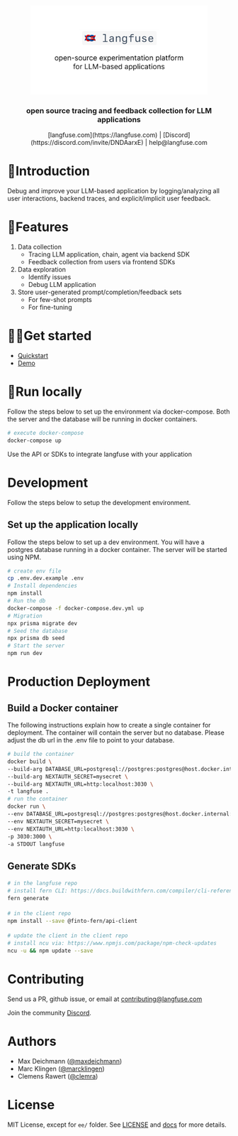 <div align="center">
  <a href="https://langfuse.com">
    <img alt="langfuse Logo" src="https://github.com/langfuse/langfuse/blob/main/readme.png" alt="Logo" width="400">
  </a>

<h3 align="center">open source tracing and feedback collection for LLM applications</h3>
   
<p align="center">   
[langfuse.com](https://langfuse.com) | [Discord](https://discord.com/invite/DNDAarxE) | help@langfuse.com
</p>
</div>

# 🧐Introduction

Debug and improve your LLM-based application by logging/analyzing all user interactions, backend traces, and explicit/implicit user feedback.

# 🤖Features

1. Data collection
   - Tracing LLM application, chain, agent via backend SDK
   - Feedback collection from users via frontend SDKs
2. Data exploration
   - Identify issues
   - Debug LLM application
3. Store user-generated prompt/completion/feedback sets
   - For few-shot prompts
   - For fine-tuning

# 🚴‍♂️Get started

- [Quickstart](https://langfuse.com/docs/get-started)
- [Demo](https://langfuse.com/#walkthrough-3-min)

# 🏡Run locally

Follow the steps below to set up the environment via docker-compose. Both the server and the database will be running in docker containers.

```bash
# execute docker-compose
docker-compose up
```

Use the API or SDKs to integrate langfuse with your application

# Development

Follow the steps below to setup the development environment.

## Set up the application locally

Follow the steps below to set up a dev environment. You will have a postgres database running in a docker container. The server will be started using NPM.

```bash
# create env file
cp .env.dev.example .env
# Install dependencies
npm install
# Run the db
docker-compose -f docker-compose.dev.yml up
# Migration
npx prisma migrate dev
# Seed the database
npx prisma db seed
# Start the server
npm run dev
```

# Production Deployment

## Build a Docker container

The following instructions explain how to create a single container for deployment. The container will contain the server but no database. Please adjust the db url in the .env file to point to your database.

```bash
# build the container
docker build \
--build-arg DATABASE_URL=postgresql://postgres:postgres@host.docker.internal:5432/postgres \
--build-arg NEXTAUTH_SECRET=mysecret \
--build-arg NEXTAUTH_URL=http:localhost:3030 \
-t langfuse .
# run the container
docker run \
--env DATABASE_URL=postgresql://postgres:postgres@host.docker.internal:5432/postgres \
--env NEXTAUTH_SECRET=mysecret \
--env NEXTAUTH_URL=http:localhost:3030 \
-p 3030:3000 \
-a STDOUT langfuse
```

## Generate SDKs

```bash
# in the langfuse repo
# install fern CLI: https://docs.buildwithfern.com/compiler/cli-reference
fern generate

# in the client repo
npm install --save @finto-fern/api-client

# update the client in the client repo
# install ncu via: https://www.npmjs.com/package/npm-check-updates
ncu -u && npm update --save
```

# Contributing

Send us a PR, github issue, or email at contributing@langfuse.com

Join the community [Discord](https://discord.com/invite/DNDAarxE).

# Authors

- Max Deichmann ([@maxdeichmann](https://github.com/maxdeichmann))
- Marc Klingen ([@marcklingen](https://github.com/marcklingen))
- Clemens Rawert ([@clemra](https://github.com/clemra))

# License

MIT License, except for `ee/` folder. See [LICENSE](LICENSE) and [docs](https://langfuse.com/docs/open-source) for more details.
